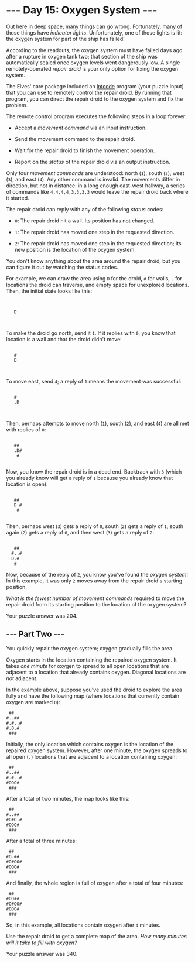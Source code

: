 # --- Day 15: Oxygen System ---

Out here in deep space, many things can go wrong. Fortunately, many of those things have *indicator lights*. Unfortunately, one of those lights is lit: the oxygen system for part of the ship has failed!

According to the readouts, the oxygen system must have failed days ago after a rupture in oxygen tank two; that section of the ship was automatically sealed once oxygen levels went dangerously low. A single remotely-operated *repair droid* is your only option for fixing the oxygen system.

The Elves' care package included an [Intcode](9) program (your puzzle input) that you can use to remotely control the repair droid. By running that program, you can direct the repair droid to the oxygen system and fix the problem.

The remote control program executes the following steps in a loop forever:


 - Accept a *movement command* via an input instruction.

 - Send the movement command to the repair droid.

 - Wait for the repair droid to finish the movement operation.

 - Report on the *status* of the repair droid via an output instruction.


Only four *movement commands* are understood: north (`1`), south (`2`), west (`3`), and east (`4`). Any other command is invalid. The movements differ in direction, but not in distance: in a long enough east-west hallway, a series of commands like `4,4,4,4,3,3,3,3` would leave the repair droid back where it started.

The repair droid can reply with any of the following *status* codes:


 - `0`: The repair droid hit a wall. Its position has not changed.

 - `1`: The repair droid has moved one step in the requested direction.

 - `2`: The repair droid has moved one step in the requested direction; its new position is the location of the oxygen system.


You don't know anything about the area around the repair droid, but you can figure it out by watching the status codes.

For example, we can draw the area using `D` for the droid, `#` for walls, `.` for locations the droid can traverse, and empty space for unexplored locations.  Then, the initial state looks like this:

```
      
      
   D  
      
      

```

To make the droid go north, send it `1`. If it replies with `0`, you know that location is a wall and that the droid didn't move:

```
      
   #  
   D  
      
      

```

To move east, send `4`; a reply of `1` means the movement was successful:

```
      
   #  
   .D 
      
      

```

Then, perhaps attempts to move north (`1`), south (`2`), and east (`4`) are all met with replies of `0`:

```
      
   ## 
   .D#
    # 
      

```

Now, you know the repair droid is in a dead end. Backtrack with `3` (which you already know will get a reply of `1` because you already know that location is open):

```
      
   ## 
   D.#
    # 
      

```

Then, perhaps west (`3`) gets a reply of `0`, south (`2`) gets a reply of `1`, south again (`2`) gets a reply of `0`, and then west (`3`) gets a reply of `2`:

```
      
   ## 
  #..#
  D.# 
   #  

```

Now, because of the reply of `2`, you know you've found the *oxygen system*! In this example, it was only `2` moves away from the repair droid's starting position.

*What is the fewest number of movement commands* required to move the repair droid from its starting position to the location of the oxygen system?


Your puzzle answer was 204.

## --- Part Two ---

You quickly repair the oxygen system; oxygen gradually fills the area.

Oxygen starts in the location containing the repaired oxygen system. It takes *one minute* for oxygen to spread to all open locations that are adjacent to a location that already contains oxygen. Diagonal locations are *not* adjacent.

In the example above, suppose you've used the droid to explore the area fully and have the following map (where locations that currently contain oxygen are marked `O`):

```
 ##   
#..## 
#.#..#
#.O.# 
 ###  

```

Initially, the only location which contains oxygen is the location of the repaired oxygen system.  However, after one minute, the oxygen spreads to all open (`.`) locations that are adjacent to a location containing oxygen:

```
 ##   
#..## 
#.#..#
#OOO# 
 ###  

```

After a total of two minutes, the map looks like this:

```
 ##   
#..## 
#O#O.#
#OOO# 
 ###  

```

After a total of three minutes:

```
 ##   
#O.## 
#O#OO#
#OOO# 
 ###  

```

And finally, the whole region is full of oxygen after a total of four minutes:

```
 ##   
#OO## 
#O#OO#
#OOO# 
 ###  

```

So, in this example, all locations contain oxygen after `4` minutes.

Use the repair droid to get a complete map of the area. *How many minutes will it take to fill with oxygen?*


Your puzzle answer was 340.
